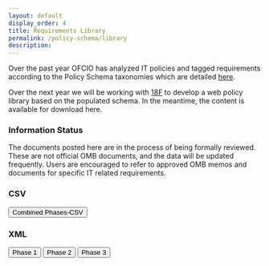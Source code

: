 ```yaml
---
layout: default
display_order: 4
title: Requirements Library 
permalink: /policy-schema/library
description: 
---
```


Over the past year OFCIO has analyzed IT policies and tagged requirements according to the Policy Schema taxonomies which are detailed [here]( https://policy.cio.gov/taxonomies/).  

Over the next year we will be working with [18F](18f.gsa.gov) to develop a web policy library based on the populated schema.  In the meantime, the content is available for download here.
  
  
  <div class="usa-alert usa-alert-info">
    <div class="usa-alert-body">
      <h3 class="usa-alert-heading">Information Status</h3>
      <p class="usa-alert-text">The documents posted here are in the process of being formally reviewed.  These are not official OMB documents, and the data will be updated frequently.
Users are encouraged to refer to approved OMB memos and documents for specific IT related requirements.</p>
    </div>
  </div>


<h3>CSV</h3>
<a href="{{ site.baseurl }}/assets/AllPhasesCombinedTaggingTemp_Feb6.csv"><button>Combined Phases-CSV</button></a>

<h3>XML</h3>
<a href="{{ site.baseurl }}/assets/Phase1.xml"><button>Phase 1</button></a>
<a href="{{ site.baseurl }}/assets/Phase2.xml"><button>Phase 2</button></a>
<a href="{{ site.baseurl }}/assets/Phase3.xml"><button>Phase 3</button></a>
